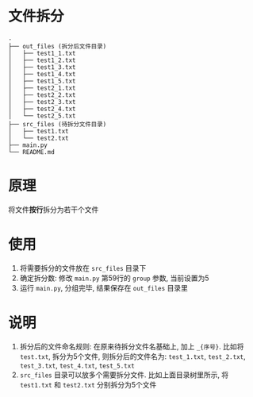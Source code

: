 # 文件拆分

```
.
├── out_files (拆分后文件目录)
│   ├── test1_1.txt
│   ├── test1_2.txt
│   ├── test1_3.txt
│   ├── test1_4.txt
│   ├── test1_5.txt
│   ├── test2_1.txt
│   ├── test2_2.txt
│   ├── test2_3.txt
│   ├── test2_4.txt
│   └── test2_5.txt
├── src_files (待拆分文件目录)
│   ├── test1.txt
│   └── test2.txt
├── main.py
└── README.md
```

# 原理  

将文件**按行**拆分为若干个文件  

# 使用  

1. 将需要拆分的文件放在 `src_files` 目录下    
2. 确定拆分数: 修改 `main.py` 第59行的 `group` 参数, 当前设置为5  
3. 运行 `main.py`, 分组完毕, 结果保存在 `out_files` 目录里 

# 说明  

1. 拆分后的文件命名规则: 在原来待拆分文件名基础上, 加上 `_{序号}`. 比如将 `test.txt`, 拆分为5个文件, 则拆分后的文件名为: `test_1.txt`, `test_2.txt`, `test_3.txt`, `test_4.txt`, `test_5.txt`  
2. `src_files` 目录可以放多个需要拆分文件. 比如上面目录树里所示, 将 `test1.txt` 和 `test2.txt` 分别拆分为5个文件  
